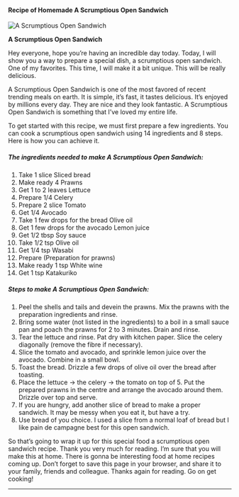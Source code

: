             

#### Recipe of Homemade A Scrumptious Open Sandwich

![A Scrumptious Open Sandwich](https://img-global.cpcdn.com/recipes/4780724163969024/751x532cq70/a-scrumptious-open-sandwich-recipe-main-photo.jpg)

**A Scrumptious Open Sandwich**

Hey everyone, hope you’re having an incredible day today. Today, I will show you a way to prepare a special dish, a scrumptious open sandwich. One of my favorites. This time, I will make it a bit unique. This will be really delicious.

A Scrumptious Open Sandwich is one of the most favored of recent trending meals on earth. It is simple, it’s fast, it tastes delicious. It’s enjoyed by millions every day. They are nice and they look fantastic. A Scrumptious Open Sandwich is something that I’ve loved my entire life.

To get started with this recipe, we must first prepare a few ingredients. You can cook a scrumptious open sandwich using 14 ingredients and 8 steps. Here is how you can achieve it.

##### The ingredients needed to make A Scrumptious Open Sandwich:

1.  Take 1 slice Sliced bread
2.  Make ready 4 Prawns
3.  Get 1 to 2 leaves Lettuce
4.  Prepare 1/4 Celery
5.  Prepare 2 slice Tomato
6.  Get 1/4 Avocado
7.  Take 1 few drops for the bread Olive oil
8.  Get 1 few drops for the avocado Lemon juice
9.  Get 1/2 tbsp Soy sauce
10.  Take 1/2 tsp Olive oil
11.  Get 1/4 tsp Wasabi
12.  Prepare (Preparation for prawns)
13.  Make ready 1 tsp White wine
14.  Get 1 tsp Katakuriko

##### Steps to make A Scrumptious Open Sandwich:

1.  Peel the shells and tails and devein the prawns. Mix the prawns with the preparation ingredients and rinse.
2.  Bring some water (not listed in the ingredients) to a boil in a small sauce pan and poach the prawns for 2 to 3 minutes. Drain and rinse.
3.  Tear the lettuce and rinse. Pat dry with kitchen paper. Slice the celery diagonally (remove the fibre if necessary).
4.  Slice the tomato and avocado, and sprinkle lemon juice over the avocado. Combine in a small bowl.
5.  Toast the bread. Drizzle a few drops of olive oil over the bread after toasting.
6.  Place the lettuce → the celery → the tomato on top of 5. Put the prepared prawns in the centre and arrange the avocado around them. Drizzle over top and serve.
7.  If you are hungry, add another slice of bread to make a proper sandwich. It may be messy when you eat it, but have a try.
8.  Use bread of you choice. I used a slice from a normal loaf of bread but I like pain de campagne best for this open sandwich.

So that’s going to wrap it up for this special food a scrumptious open sandwich recipe. Thank you very much for reading. I’m sure that you will make this at home. There is gonna be interesting food at home recipes coming up. Don’t forget to save this page in your browser, and share it to your family, friends and colleague. Thanks again for reading. Go on get cooking!

* * *